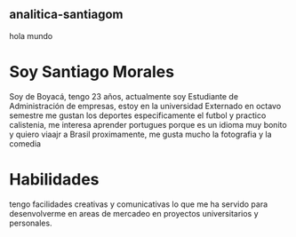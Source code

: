 ## analitica-santiagom
hola mundo
# Soy Santiago Morales
Soy de Boyacá, tengo 23 años, actualmente soy Estudiante de Administración de empresas, estoy en la universidad Externado en octavo semestre me gustan los deportes especificamente el futbol y practico calistenia, me interesa aprender portugues porque es un idioma muy bonito y quiero viaajr a Brasil proximamente, me gusta mucho la fotografia y la comedia
# Habilidades 
tengo facilidades creativas y comunicativas lo que me ha servido para desenvolverme en areas de mercadeo en proyectos universitarios y personales.

